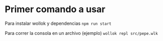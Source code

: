 # Primer comando a usar 
Para instalar wollok y dependencias `npm run start`

Para correr la consola en un archivo (ejemplo) `wollok repl src/pepe.wlk`


